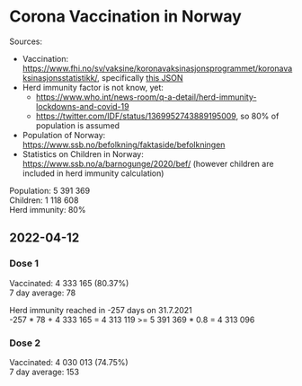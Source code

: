 # Corona Vaccination in Norway

Sources:

- Vaccination: <https://www.fhi.no/sv/vaksine/koronavaksinasjonsprogrammet/koronavaksinasjonsstatistikk/>, specifically [this JSON](https://www.fhi.no/api/chartdata/api/99119)
- Herd immunity factor is not know, yet:
  - <https://www.who.int/news-room/q-a-detail/herd-immunity-lockdowns-and-covid-19>
  - <https://twitter.com/IDF/status/1369952743889195009>, so 80% of population is assumed
- Population of Norway: <https://www.ssb.no/befolkning/faktaside/befolkningen>
- Statistics on Children in Norway: https://www.ssb.no/a/barnogunge/2020/bef/ (however children are included in herd immunity calculation)

Population: 5 391 369  
Children: 1 118 608  
Herd immunity: 80%  

## 2022-04-12

### Dose 1

Vaccinated: 4 333 165 (80.37%)  
7 day average: 78

Herd immunity reached in -257 days on 31.7.2021  
-257 * 78 + 4 333 165 = 4 313 119 >= 5 391 369 * 0.8 = 4 313 096

### Dose 2

Vaccinated: 4 030 013 (74.75%)  
7 day average: 153

